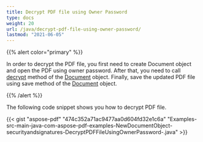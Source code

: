 ```yaml
---
title: Decrypt PDF file using Owner Password
type: docs
weight: 20
url: /java/decrypt-pdf-file-using-owner-password/
lastmod: "2021-06-05"
---
```


{{% alert color="primary" %}}

In order to decrypt the PDF file, you first need to create Document object and open the PDF using owner password. After that, you need to call [decrypt](https://apireference.aspose.com/java/pdf/com.aspose.pdf/Document#decrypt--) method of the [Document](https://apireference.aspose.com/java/pdf/com.aspose.pdf/Document) object. Finally, save the updated PDF file using save method of the [Document](https://apireference.aspose.com/java/pdf/com.aspose.pdf/Document) object.

{{% /alert %}}

The following code snippet shows you how to decrypt PDF file.

{{< gist "aspose-pdf" "474c352a71ac9477aa0d604fd32e1c6a" "Examples-src-main-java-com-aspose-pdf-examples-NewDocumentObject-securityandsignatures-DecryptPDFFileUsingOwnerPassword-.java" >}}
